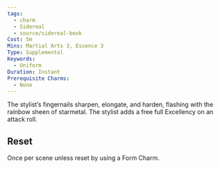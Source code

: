 ```yaml
---
tags:
  - charm
  - Sidereal
  - source/sidereal-book
Cost: 5m
Mins: Martial Arts 3, Essence 3
Type: Supplemental
Keywords:
  - Uniform
Duration: Instant
Prerequisite Charms:
  - None
---
```

The stylist’s fingernails sharpen, elongate, and harden, flashing with the rainbow sheen of starmetal. The stylist adds a free full Excellency on an attack roll. 
## Reset
Once per scene unless reset by using a Form Charm.